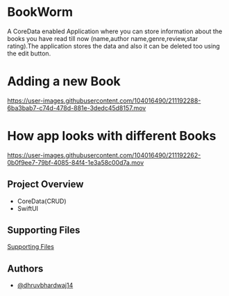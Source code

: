 # BookWorm
A CoreData enabled Application where you can store information about the books you have read till now (name,author name,genre,review,star rating).The application stores the data and also it can be deleted too using the edit button.

# Adding a new Book



https://user-images.githubusercontent.com/104016490/211192288-6ba3bab7-c74d-478d-881e-3dedc45d8157.mov



# How app looks with different Books
https://user-images.githubusercontent.com/104016490/211192262-0b0f9ee7-79bf-4085-84f4-1e3a58c00d7a.mov


## Project Overview

- CoreData(CRUD)
- SwiftUI

## Supporting Files

[Supporting Files](https://github.com/dhruvbhardwaj14/projectsSwiftUI/tree/master/BookWorm-files)


## Authors

- [@dhruvbhardwaj14](https://github.com/dhruvbhardwaj14)
